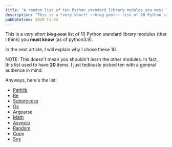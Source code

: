 ```yaml
---
title: "A random list of ten Python standard library modules you must learn know"
description: "This is a *very short* ~~blog post~~ list of 10 Python standard library modules (that I think) you **must know** (as of python3.9)."
pubDatetime: 2020-11-04
---
```


This is a _very short_ ~~blog post~~ list of 10 Python standard library modules (that I think) you **must know** (as of python3.9).

<!--END EXCERPT-->

In the next article, I will explain why I chose these 10.

NOTE: This doesn't mean you shouldn't learn the other modules. In fact, this list used to have **20** items.
I just tediously picked ten with a general audience in mind.

Anyways, here's the list:

- [Pathlib](https://docs.python.org/3/library/pathlib.html)
- [Re](https://docs.python.org/3/library/re.html)
- [Subprocess](https://docs.python.org/3/library/subprocess.html)
- [Os](https://docs.python.org/3/library/os.html)
- [Argparse](https://docs.python.org/3/library/argparse.html)
- [Math](https://docs.python.org/3/library/math.html)
- [Asyncio](https://docs.python.org/3/library/asyncio.html)
- [Random](https://docs.python.org/3/library/random.html)
- [Copy](https://docs.python.org/3/library/copy.html)
- [Sys](https://docs.python.org/3/library/sys.html)

